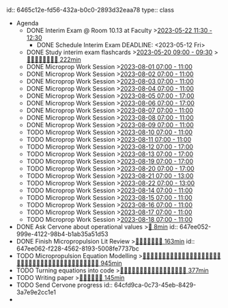 id:: 6465c12e-fd56-432a-b0c0-2893d32eaa78
type:: class

- Agenda
	- DONE Interim Exam @ Room 10.13 at Faculty >[2023-05-22 11:30 - 12:30](#agenda://?start=1684747800000&end=1684751400000&allDay=false)
		- DONE Schedule Interim Exam
		  DEADLINE: <2023-05-12 Fri>
	- DONE Study interim exam flashcards >[2023-05-20 09:00 - 09:30](#agenda://?start=1684566000000&end=1684567800000&allDay=false) >[🍅🍅🍅🍅🍅🍅🍅🍅 222min](#agenda-pomo://?t=f-1684581183086-1200%2Cf-1684593310292-1200%2Cf-1684595919507-1200%2Cp-1684598013950-565%2Cf-1684648450051-1200%2Cf-1684649654888-1200%2Cp-1684651863980-864%2Cf-1684655021600-1200%2Cf-1684656263741-1200%2Cp-1684657503097-743%2Cf-1684732166284-1500%2Cp-1684737339463-397%2Cp-1684738016777-845)
	- DONE Microprop Work Session >[2023-08-01 07:00 - 11:00](#agenda://?start=1690866000000&end=1690880400000&allDay=false)
	- DONE Microprop Work Session >[2023-08-02 07:00 - 11:00](#agenda://?start=1690952400000&end=1690966800000&allDay=false)
	- DONE Microprop Work Session >[2023-08-03 07:00 - 11:00](#agenda://?start=1691038800000&end=1691053200000&allDay=false)
	- DONE Microprop Work Session >[2023-08-04 07:00 - 11:00](#agenda://?start=1691125200000&end=1691139600000&allDay=false)
	- DONE Microprop Work Session >[2023-08-05 07:00 - 17:00](#agenda://?start=1691211600000&end=1691247600000&allDay=false)
	- DONE Microprop Work Session >[2023-08-06 07:00 - 17:00](#agenda://?start=1691298000000&end=1691334000000&allDay=false)
	- DONE Microprop Work Session >[2023-08-07 07:00 - 11:00](#agenda://?start=1691384400000&end=1691398800000&allDay=false)
	- DONE Microprop Work Session >[2023-08-08 07:00 - 11:00](#agenda://?start=1691470800000&end=1691485200000&allDay=false)
	- DONE Microprop Work Session >[2023-08-09 07:00 - 11:00](#agenda://?start=1691557200000&end=1691571600000&allDay=false)
	- TODO Microprop Work Session >[2023-08-10 07:00 - 11:00](#agenda://?start=1691643600000&end=1691658000000&allDay=false)
	- TODO Microprop Work Session >[2023-08-11 07:00 - 11:00](#agenda://?start=1691730000000&end=1691744400000&allDay=false)
	- TODO Microprop Work Session >[2023-08-12 07:00 - 17:00](#agenda://?start=1691816400000&end=1691852400000&allDay=false)
	- TODO Microprop Work Session >[2023-08-13 07:00 - 17:00](#agenda://?start=1691902800000&end=1691938800000&allDay=false)
	- TODO Microprop Work Session >[2023-08-19 07:00 - 17:00](#agenda://?start=1692421200000&end=1692457200000&allDay=false)
	- TODO Microprop Work Session >[2023-08-20 07:00 - 17:00](#agenda://?start=1692507600000&end=1692543600000&allDay=false)
	- TODO Microprop Work Session >[2023-08-21 07:00 - 13:00](#agenda://?start=1692594000000&end=1692615600000&allDay=false)
	- TODO Microprop Work Session >[2023-08-22 07:00 - 13:00](#agenda://?start=1692680400000&end=1692702000000&allDay=false)
	- TODO Microprop Work Session >[2023-08-14 07:00 - 11:00](#agenda://?start=1691989200000&end=1692003600000&allDay=false)
	- TODO Microprop Work Session >[2023-08-15 07:00 - 11:00](#agenda://?start=1692075600000&end=1692090000000&allDay=false)
	- TODO Microprop Work Session >[2023-08-16 07:00 - 11:00](#agenda://?start=1692162000000&end=1692176400000&allDay=false)
	- TODO Microprop Work Session >[2023-08-17 07:00 - 11:00](#agenda://?start=1692248400000&end=1692262800000&allDay=false)
	- TODO Microprop Work Session >[2023-08-18 07:00 - 11:00](#agenda://?start=1692334800000&end=1692349200000&allDay=false)
- DONE Ask Cervone about operational values >[🍅 8min](#agenda-pomo://?t=p-1686128083661-461)
  id:: 647ee052-999e-4122-98b4-b1ab35a51d53
- DONE Finish Micropropulsion Lit Review >[🍅🍅🍅🍅🍅🍅🍅 163min](#agenda-pomo://?t=f-1686922472221-1200%2Cf-1686926605185-1200%2Cf-1686927933350-1200%2Cf-1687248657225-1200%2Cp-1687249865054-260%2Cf-1687250350749-1200%2Cp-1687252306967-1066%2Cf-1687262716368-1200%2Cf-1687265692736-1200)
  id:: 647ee062-f228-4562-8193-5008fe7737bc
- TODO Micropropulsion Equation Modelling >[🍅🍅🍅🍅🍅🍅🍅🍅🍅🍅🍅🍅🍅🍅🍅🍅🍅🍅🍅🍅🍅🍅🍅🍅🍅🍅🍅🍅🍅🍅🍅🍅🍅🍅🍅🍅🍅🍅🍅🍅🍅 945min](#agenda-pomo://?t=f-1690866965343-1500%2Cp-1690869003944-1241%2Cf-1690872599905-1500%2Cf-1690874656815-1500%2Cf-1690876502402-1500%2Cf-1690878496020-1500%2Cf-1690953479468-1500%2Cf-1690955936252-1500%2Cf-1690957868799-1500%2Cf-1690959903808-1500%2Cf-1690961753382-1500%2Cf-1690963264033-1500%2Cf-1691043039106-1500%2Cf-1691046180497-1500%2Cf-1691048251435-1500%2Cf-1691050354352-1500%2Cf-1691052386414-900%2Cf-1691126358498-1500%2Cf-1691128546965-1500%2Cf-1691130756260-1500%2Cf-1691132915505-1500%2Cf-1691134421146-1200%2Cp-1691135708654-285%2Cf-1691137435209-1200%2Cf-1691168168302-1200%2Cp-1691169927519-263%2Cf-1691215409392-1200%2Cf-1691249451098-1200%2Cf-1691251589624-1500%2Cf-1691253107659-1200%2Cf-1691254798777-1200%2Cf-1691300800622-1200%2Cf-1691428996545-900%2Cf-1691430136247-1200%2Cf-1691431854033-1200%2Cf-1691560079280-600%2Cf-1691560686457-900%2Cp-1691561892463-1182%2Cf-1691563075247-1200%2Cf-1691564303629-1200%2Cf-1691566211671-1200%2Cf-1691567418751-1200%2Cf-1691569741413-1200%2Cf-1691571312255-1200%2Cf-1691574605364-1200)
- TODO Turning equations into code >[🍅🍅🍅🍅🍅🍅🍅🍅🍅🍅🍅🍅🍅🍅🍅🍅🍅 377min](#agenda-pomo://?t=f-1691216996759-1500%2Cp-1691218927715-126%2Cf-1691219840758-1200%2Cf-1691221492459-1200%2Cf-1691245273099-1200%2Cf-1691246955133-1200%2Cp-1691248170306-703%2Cf-1691302091567-1200%2Cf-1691304731370-1200%2Cf-1691306880127-1200%2Cp-1691308423676-449%2Cf-1691308933852-1500%2Cp-1691310961139-899%2Cf-1691312368647-1200%2Cf-1691313697382-900%2Cf-1691314605651-900%2Cf-1691316567277-900%2Cf-1691320249345-1200%2Cf-1691321494742-1200%2Cf-1691325214363-1200%2Cf-1691483307621-1500)
- TODO Writing paper >[🍅🍅🍅🍅🍅🍅 145min](#agenda-pomo://?t=p-1691343329547-1068%2Cf-1691392136469-1500%2Cp-1691393648055-702%2Cf-1691394402752-900%2Cf-1691395767214-900%2Cf-1691396673253-1200%2Cf-1691646821110-1200%2Cf-1691648025986-1200)
- TODO Send Cervone progress
  id:: 64cfd9ca-0c73-45eb-8429-3a7e9e2cc1e1
-